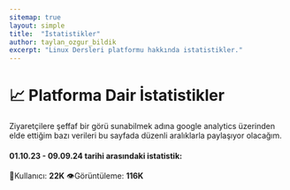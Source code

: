 ```yaml
---
sitemap: true
layout: simple
title:  "İstatistikler"
author: taylan_ozgur_bildik
excerpt: "Linux Dersleri platformu hakkında istatistikler."
---
```



<h1 class="text-primary">📈 Platforma Dair İstatistikler</h1>
Ziyaretçilere şeffaf bir görü sunabilmek adına google analytics üzerinden elde ettiğim bazı verileri bu sayfada düzenli aralıklarla paylaşıyor olacağım.


<h4 class="text-primary"> 01.10.23 - 09.09.24 tarihi arasındaki istatistik:</h4>

<p class="mavi"> 🐧Kullanıcı: <strong class="text-primary">22K</strong> 👁️Görüntüleme: <strong class="text-primary">116K</strong> </p>


